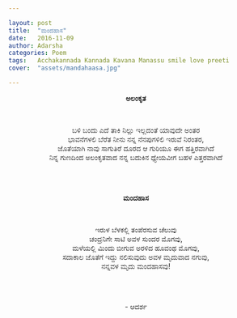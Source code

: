 ```yaml
---

layout: post
title:  "ಮಂದಹಾಸ"
date:   2016-11-09
author: Adarsha
categories: Poem
tags:	Acchakannada Kannada Kavana Manassu smile love preeti 
cover:  "assets/mandahaasa.jpg"

---
```

<p align="center"> <strong>ಅಲಂಕೃತ </strong></p><br>
<p align="center">ಬಳಿ ಬಂದು ಎದೆ ತಾಕಿ ನಿಲ್ಲು ಇಲ್ಲದಂತೆ ಯಾವುದೇ ಅಂತರ<br>
ಭಾವನೆಗಳಲಿ ಬೆರೆತ ನೀನು ನನ್ನ ನೆನಪುಗಳಿಲಿ ಇರುವೆ ನಿರಂತರ,<br><!--more-->
ಜೊತೆಯಾಗಿ ನಾವು ಸಾಗುತಿರೆ ದೂರದ ಆ ಗುರಿಯೂ ಈಗ ಹತ್ತಿರವಾಗಿದೆ<br>
ನಿನ್ನ ಗುಣದಿಂದ ಅಲಂಕೃತವಾದ ನನ್ನ ಬದುಕಿನ ಧ್ಯೇಯವೀಗ ಬಹಳ ಎತ್ತರವಾಗಿದೆ</p><br><br>

<p align="center"> <strong> ಮಂದಹಾಸ </strong></p><br>
<p align="center">ಇರುಳ ಬೆಳಕಲ್ಲಿ ತಂಪೆರಸುವ ಚೆಲುವು<br>
ಚಂದ್ರನಿಗೇ ಸಾಟಿ ಅವಳ ಸುಂದರ ಮೊಗವು,<br>
ಮಳೆಯಲ್ಲಿ ಮಿಂದು ಬೀಗುವ ಅರಳಿದ ಹೂವಂಥ ಮೊಗವು,<br>
ಸದಾಕಾಲ ಜೊತೆಗೆ ಇದ್ದು ನಲಿಸುವುದು ಅವಳ ಮೃದುವಾದ ನಗುವು,<br>
ನನ್ನವಳ ಮೃದು ಮಂದಹಾಸವು!</p><br><br>
<p align="center">- ಆದರ್ಶ</p>
